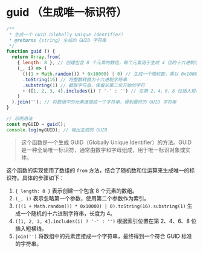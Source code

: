 # guid （生成唯一标识符）

```js
/**
 * 生成一个 GUID（Globally Unique Identifier）
 * @returns {string} 生成的 GUID 字符串
 */
function guid () {
  return Array.from(
    { length: 8 }, // 创建包含 8 个元素的数组，每个元素用于生成 4 位的十六进制字符串
    (_, i) => (
      (((1 + Math.random()) * 0x10000) | 0) // 生成一个随机数，乘以 0x10000 并向下取整，得到一个 0 到 0xffff 之间的整数
      .toString(16) // 将整数转换为十六进制字符串
      .substring(1) // 截取字符串，保留从第二位开始的字符
      + ([1, 2, 3, 4].includes(i) ? '-' : '') // 在第 2、4、6、8 位插入短横线
    )
  ).join(''); // 将数组中的元素连接成一个字符串，得到最终的 GUID 字符串
}

// 示例用法
const myGUID = guid();
console.log(myGUID); // 输出生成的 GUID
```
> 这个函数是一个生成 GUID（Globally Unique Identifier）的方法。GUID是一种全局唯一标识符，通常由数字和字母组成，用于唯一标识对象或实体。

这个函数的实现使用了数组的 `from` 方法，结合了随机数和位运算来生成唯一的标识符。具体的步骤如下：

1.  `{ length: 8 }` 表示创建一个包含 8 个元素的数组。
1.  `(_, i)` 表示忽略第一个参数，使用第二个参数作为索引。
1.  `(((1 + Math.random()) * 0x10000) | 0).toString(16).substring(1)` 生成一个随机的十六进制字符串，长度为 4。
1.  `([1, 2, 3, 4].includes(i) ? '-' : '')` 根据索引位置在第 2、4、6、8 位插入短横线。
1.  `join('')` 将数组中的元素连接成一个字符串，最终得到一个符合 GUID 标准的字符串。

